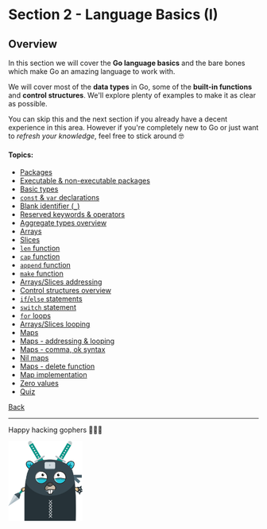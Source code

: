 # Section 2 - Language Basics (I)

## Overview

In this section we will cover the **Go language basics** and the bare bones
which make Go an amazing language to work with.

We will cover most of the **data types** in Go, some of the **built-in functions**
and **control structures**. We'll explore plenty of examples
to make it as clear as possible.

You can skip this and the next section if you already have a decent
experience in this area. However if you're completely new to Go
or just want to *refresh your knowledge*, feel free to stick around 🤓

#### Topics:

- [Packages](https://github.com/steevehook/udemy-go101/blob/master/section_2-language-basics-1/packages)
- [Executable & non-executable packages](https://github.com/steevehook/udemy-go101/blob/master/section_2-language-basics-1/executable-vs-non-executable-packages)
- [Basic types](https://github.com/steevehook/udemy-go101/blob/master/section_2-language-basics-1/basic-types)
- [`const` & `var` declarations](https://github.com/steevehook/udemy-go101/blob/master/section_2-language-basics-1/const-var)
- [Blank identifier (`_`)](https://github.com/steevehook/udemy-go101/blob/master/section_2-language-basics-1/blank-identifier)
- [Reserved keywords & operators](https://github.com/steevehook/udemy-go101/blob/master/section_2-language-basics-1/reserved-keywords-and-operators)
- [Aggregate types overview](https://github.com/steevehook/udemy-go101/blob/master/section_2-language-basics-1/aggregate-types-overview)
- [Arrays](https://github.com/steevehook/udemy-go101/blob/master/section_2-language-basics-1/arrays)
- [Slices](https://github.com/steevehook/udemy-go101/blob/master/section_2-language-basics-1/slices)
- [`len` function](https://github.com/steevehook/udemy-go101/blob/master/section_2-language-basics-1/len-func)
- [`cap` function](https://github.com/steevehook/udemy-go101/blob/master/section_2-language-basics-1/cap-func)
- [`append` function](https://github.com/steevehook/udemy-go101/blob/master/section_2-language-basics-1/append-func)
- [`make` function](https://github.com/steevehook/udemy-go101/blob/master/section_2-language-basics-1/make-func)
- [Arrays/Slices addressing](https://github.com/steevehook/udemy-go101/blob/master/section_2-language-basics-1/arrays-slices-addressing)
- [Control structures overview](https://github.com/steevehook/udemy-go101/blob/master/section_2-language-basics-1/control-structures-overview)
- [`if`/`else` statements](https://github.com/steevehook/udemy-go101/blob/master/section_2-language-basics-1/if-else-statements)
- [`switch` statement](https://github.com/steevehook/udemy-go101/blob/master/section_2-language-basics-1/switch-statement)
- [`for` loops](https://github.com/steevehook/udemy-go101/blob/master/section_2-language-basics-1/for-loops)
- [Arrays/Slices looping](https://github.com/steevehook/udemy-go101/blob/master/section_2-language-basics-1/arrays-slices-looping)
- [Maps](https://github.com/steevehook/udemy-go101/blob/master/section_2-language-basics-1/maps)
- [Maps - addressing & looping](https://github.com/steevehook/udemy-go101/blob/master/section_2-language-basics-1/maps-addressing-looping)
- [Maps - comma, ok syntax](https://github.com/steevehook/udemy-go101/blob/master/section_2-language-basics-1/maps-comma-ok)
- [Nil maps](https://github.com/steevehook/udemy-go101/blob/master/section_2-language-basics-1/nil-maps)
- [Maps - delete function](https://github.com/steevehook/udemy-go101/blob/master/section_2-language-basics-1/maps-delete-func)
- [Map implementation](https://github.com/steevehook/udemy-go101/blob/master/section_2-language-basics-1/map-implementation)
- [Zero values](https://github.com/steevehook/udemy-go101/blob/master/section_2-language-basics-1/zero-values)
- [Quiz](https://github.com/steevehook/udemy-go101/blob/master/section_2-language-basics-1/quiz)

[Back](https://github.com/steevehook/udemy-go101)

---

Happy hacking gophers 🚀🚀🚀

<img src="https://github.com/steevehook/udemy-go101/raw/master/udemy-go101.svg?sanitize=true" width="150px"/>
